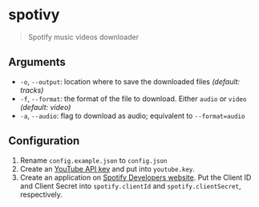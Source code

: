 # spotivy
> Spotify music videos downloader

## Arguments
- `-o`, `--output`: location where to save the downloaded files *(default: tracks)*
- `-f`, `--format`: the format of the file to download. Either `audio` or `video` *(default: video)*
- `-a`, `--audio`: flag to download as audio; equivalent to `--format=audio`

## Configuration
1.  Rename `config.example.json` to `config.json`
1.  Create an [YouTube API key](https://console.developers.google.com) and put into `youtube.key`.
1.  Create an application on [Spotify Developers website](https://developer.spotify.com/my-applications/).
    Put the Client ID and Client Secret into `spotify.clientId` and `spotify.clientSecret`, respectively.